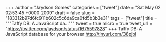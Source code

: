 
+++
author = "Jaydson Gomes"
categories = ["tweet"]
date = "Sat May 02 02:53:45 +0000 2009"
draft = false
slug = "183312b97d6fc911b602c5c6da9ca0fd5b3b3e31"
tags = ["tweet"]
title = """Taffy DB: A JavaScript da..."""
tweet = true
micro = true
tweet_url = "https://twitter.com/jaydson/status/1675597828"
+++
Taffy DB: A JavaScript database for your browser http://tinyurl.com/38pjbl
